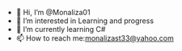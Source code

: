 - 👋 Hi, I’m @Monaliza01
- 👀 I’m interested in Learning and progress
- 🌱 I’m currently learning C#
- 📫 How to reach me:monalizast33@yahoo.com

<!---
Monaliza01/Monaliza01 is a ✨ special ✨ repository because its `README.md` (this file) appears on your GitHub profile.
You can click the Preview link to take a look at your changes.
--->
